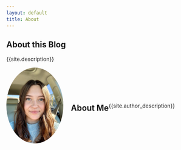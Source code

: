 ```yaml
---
layout: default
title: About 
---
```


<style>
.about-container {
  display: flex;
  align-items: center;
}

.about-container img {
  width: 150px; /* Adjust size as needed */
  height: auto;
  border-radius: 50%; /* Makes it circular */
  margin-right: 20px;
}
</style>

## About this Blog

{{site.description}}

<div class="about-container">
  <img src="/assets/img/portrait.jpg" alt="Sofia Scribner">
  <div>
</div>

## About Me
{{site.author_description}}

